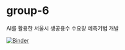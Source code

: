 # group-6
AI를 활용한 서울시 생공용수 수요량 예측기법 개발

[![Binder](https://mybinder.org/badge_logo.svg)](https://mybinder.org/v2/gh/Water-AI-Capstone-Design-KM-Univ/group-8.git/HEAD)
